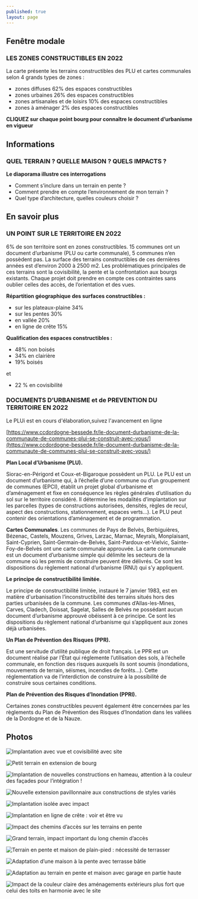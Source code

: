 ```yaml
---
published: true
layout: page
---
```


## Fenêtre modale

### LES ZONES CONSTRUCTIBLES EN 2022

La carte présente les terrains constructibles des PLU et cartes communales selon 4 grands types de zones :

- zones diffuses 62% des espaces constructibles
- zones urbaines 26% des espaces constructibles
- zones artisanales et de loisirs 10% des espaces constructibles
- zones à aménager 2% des espaces constructibles 

**CLIQUEZ sur chaque point bourg pour connaître le document d’urbanisme en vigueur**


## Informations

### QUEL TERRAIN ? QUELLE MAISON ? QUELS IMPACTS ?

**Le diaporama illustre ces interrogations**

- Comment s’inclure dans un terrain en pente ?
- Comment prendre en compte l’environnement de mon terrain ?
- Quel type d’architecture, quelles couleurs choisir ?

## En savoir plus

### UN POINT SUR LE TERRITOIRE EN 2022

6% de son territoire sont en zones constructibles.
15 communes ont un document d’urbanisme (PLU ou carte communale), 5 communes n’en possèdent pas.
La surface des terrains constructibles de ces dernières années est d’environ 2000 à 2500 m2. Les problématiques principales de ces terrains sont la covisibilité, la pente et la confrontation aux bourgs existants. Chaque projet doit prendre en compte ces contraintes sans oublier celles des accès, de l’orientation et des vues.

**Répartition géographique des surfaces constructibles :**

- sur les plateaux-plaine 34%
- sur les pentes 30%
- en vallée 20%
- en ligne de crête 15%


**Qualification des espaces constructibles :**

- 48% non boisés
- 34% en clairière
- 19% boisés

et

- 22 % en covisibilité





### DOCUMENTS D’URBANISME et de PREVENTION DU TERRITOIRE EN 2022

Le PLUi est en cours d'élaboration,suivez l'avancement en ligne 

[https://www.ccdordogne-bessede.fr/le-document-durbanisme-de-la-communaute-de-communes-plui-se-construit-avec-vous/](https://www.ccdordogne-bessede.fr/le-document-durbanisme-de-la-communaute-de-communes-plui-se-construit-avec-vous/)


**Plan Local d’Urbanisme (PLU).** 

Siorac-en-Périgord et Coux-et-Bigaroque possèdent un PLU. Le PLU est un document d’urbanisme qui, à l’échelle d’une commune ou d’un groupement de communes (EPCI), établit un projet global d’urbanisme et d’aménagement et fixe en conséquence les règles générales d’utilisation du sol sur le territoire considéré. Il détermine les modalités d’implantation sur les parcelles (types de constructions autorisées, densités, règles de recul, aspect des constructions, stationnement, espaces verts…). Le PLU peut contenir des orientations d’aménagement et de programmation.

**Cartes Communales**.
Les communes de Pays de Belvès, Berbiguières, Bézenac, Castels, Mouzens, Grives, Larzac, Marnac, Meyrals, Monplaisant, Saint-Cyprien, Saint-Germain-de-Belvès, Saint-Pardoux-et-Vielvic, Sainte-Foy-de-Belvès ont une carte communale approuvée.
La carte communale est un document d’urbanisme simple qui délimite les secteurs de la commune où les permis de construire peuvent être délivrés. Ce sont les dispositions du règlement national d’urbanisme (RNU) qui s’y appliquent.

**Le principe de constructibilité limitée.**

Le principe de constructibilité limitée, instauré le 7 janvier 1983, est en matière d'urbanisation l’inconstructibilité des terrains situés hors des parties urbanisées de la commune.
Les communes d’Allas-les-Mines, Carves, Cladech, Doissat, Sagelat, Salles de Belvès ne possédant aucun document d’urbanisme approuvé obéissent à ce principe. Ce sont les dispositions du règlement national d’urbanisme qui s’appliquent aux zones déjà urbanisées.

**Un Plan de Prévention des Risques (PPR).**

Est une servitude d’utilité publique de droit français. Le PPR est un document réalisé par l’État qui réglemente l’utilisation des sols, à l’échelle communale, en fonction des risques auxquels ils sont soumis (inondations, mouvements de terrain, séismes, incendies de forêts…). Cette réglementation va de l’interdiction de construire à la possibilité de construire sous certaines conditions.

**Plan de Prévention des Risques d’Inondation (PPRI).**

Certaines zones constructibles peuvent également être concernées par les règlements du Plan de Prévention des Risques d’Inondation dans les vallées de la Dordogne et de la Nauze.



## Photos

![Implantation avec vue et covisibilité avec site]({{site.baseurl}}/data/images/5/urbanisme/05_URBANISME_01.jpg)

![Petit terrain en extension de bourg]({{site.baseurl}}/data/images/8/urbanisme/08_URBANISME-02.jpg)

![Implantation de nouvelles constructions en hameau, attention à la couleur des façades pour l’intégration ! ]({{site.baseurl}}/data/images/8/urbanisme/08_URBANISME-03.jpg)

![Nouvelle extension pavillonnaire aux constructions de styles variés]({{site.baseurl}}/data/images/8/urbanisme/08_URBANISME-04.jpg)

![Implantation isolée avec impact ]({{site.baseurl}}/data/images/8/urbanisme/08_URBANISME-05.jpg)

![Implantation en ligne de crête : voir et être vu]({{site.baseurl}}/data/images/8/urbanisme/08_URBANISME-06.jpg)

![Impact des chemins d’accès sur les terrains en pente]({{site.baseurl}}/data/images/8/urbanisme/08_URBANISME-07.jpg)

![Grand terrain, impact important du long chemin d’accès]({{site.baseurl}}/data/images/8/urbanisme/08_URBANISME-08.jpg)

![Terrain en pente et maison de plain-pied : nécessité de terrasser]({{site.baseurl}}/data/images/8/urbanisme/08_URBANISME-09.jpg)

![Adaptation d’une maison à la pente avec terrasse bâtie ]({{site.baseurl}}/data/images/8/urbanisme/08_URBANISME-10.jpg)

![Adaptation au terrain en pente et maison avec garage en partie haute]({{site.baseurl}}/data/images/8/urbanisme/08_URBANISME-11.jpg)

![Impact de la couleur claire des aménagements extérieurs plus fort que celui des toits en harmonie avec le site ]({{site.baseurl}}/data/images/8/urbanisme/08_URBANISME-12.jpg)
